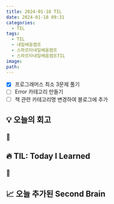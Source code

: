 ```yaml
---
title: 2024-01-18 TIL
date: 2024-01-18 09:31
categories:
  - TIL
tags:
  - TIL
  - 내일배움캠프
  - 스파르타내일배움캠프
  - 스파르타내일배움캠프TIL
image: 
path:
---
```


- [x] 프로그래머스 최소 3문제 풀기
- [ ] Error 카테고리 만들기
- [ ] 책 관련 카테고리명 변경하여 블로그에 추가

## 💡 오늘의 회고
### 👀


## 🔥 TIL: Today I Learned
### 👀

## 📈 오늘 추가된 Second Brain
